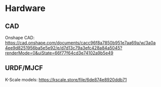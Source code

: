 # Hardware

## CAD
Onshape CAD:
https://cad.onshape.com/documents/cacc96f8a7850b951e7aa69a/w/3a0a4ee9d8251956ba5e5e92/e/d7d13c79a3efc428a84a5045?renderMode=0&uiState=66f77f64cd3e74102a9b5e49

## URDF/MJCF
K-Scale models:
https://kscale.store/file/6de874e8920ddb71